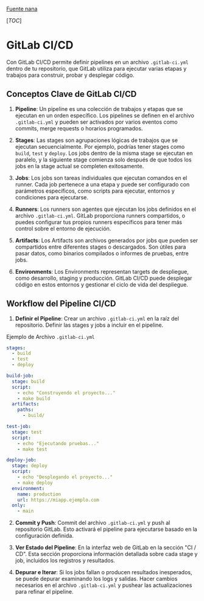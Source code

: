 [Fuente nana](https://www.youtube.com/watch?v=qP8kir2GUgo&t=70s)

[_TOC_]

# GitLab CI/CD

Con GitLab CI/CD permite definir pipelines en un archivo `.gitlab-ci.yml` dentro de tu repositorio, que GitLab utiliza para ejecutar varias etapas y trabajos para construir, probar y desplegar código.

## Conceptos Clave de GitLab CI/CD

1. **Pipeline**: Un pipeline es una colección de trabajos y etapas que se ejecutan en un orden específico. Los pipelines se definen en el archivo `.gitlab-ci.yml` y pueden ser activados por varios eventos como commits, merge requests o horarios programados.

2. **Stages**: Las stages son agrupaciones lógicas de trabajos que se ejecutan secuencialmente. Por ejemplo, podrías tener stages como `build`, `test` y `deploy`. Los jobs dentro de la misma stage se ejecutan en paralelo, y la siguiente stage comienza solo después de que todos los jobs en la stage actual se completen exitosamente.

3. **Jobs**: Los jobs son tareas individuales que ejecutan comandos en el runner. Cada job pertenece a una etapa y puede ser configurado con parámetros específicos, como scripts para ejecutar, entornos y condiciones para ejecutarse.

4. **Runners**: Los runners son agentes que ejecutan los jobs definidos en el archivo `.gitlab-ci.yml`. GitLab proporciona runners compartidos, o puedes configurar tus propios runners específicos para tener más control sobre el entorno de ejecución.

5. **Artifacts**: Los Artifacts son archivos generados por jobs que pueden ser compartidos entre diferentes stages o descargados. Son útiles para pasar datos, como binarios compilados o informes de pruebas, entre jobs.

6. **Environments**: Los Environments representan targets de despliegue, como desarrollo, staging y producción. GitLab CI/CD puede desplegar código en estos entornos y gestionar el ciclo de vida del despliegue.


## Workflow del Pipeline CI/CD

1. **Definir el Pipeline**: Crear un archivo `.gitlab-ci.yml` en la raíz del repositorio. Definir las stages y jobs a incluir en el pipeline.

Ejemplo de Archivo `.gitlab-ci.yml`

```yaml
stages:
  - build
  - test
  - deploy

build-job:
  stage: build
  script:
    - echo "Construyendo el proyecto..."
    - make build
  artifacts:
    paths:
      - build/

test-job:
  stage: test
  script:
    - echo "Ejecutando pruebas..."
    - make test

deploy-job:
  stage: deploy
  script:
    - echo "Desplegando el proyecto..."
    - make deploy
  environment:
    name: production
    url: https://miapp.ejemplo.com
  only:
    - main
```

2. **Commit y Push**: Commit del archivo `.gitlab-ci.yml` y push al repositorio GitLab. Esto activará el pipeline para ejecutarse basado en la configuración definida.

3. **Ver Estado del Pipeline**: En la interfaz web de GitLab en la sección "CI / CD". Esta sección proporciona información detallada sobre cada stage y job, incluidos los registros y resultados.

4. **Depurar e Iterar**: Si los jobs fallan o producen resultados inesperados, se puede depurar examinando los logs y salidas. Hacer cambios necesarios en el archivo `.gitlab-ci.yml` y pushear las actualizaciones para refinar el pipeline.

